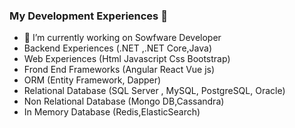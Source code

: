 ### My Development Experiences 👋


- 🔭 I’m currently working on Sowfware Developer
- Backend Experiences (.NET ,.NET Core,Java)
- Web Experiences (Html Javascript Css Bootstrap)
- Frond End Frameworks (Angular React Vue js)
- ORM (Entity Framework, Dapper)
- Relational Database (SQL Server , MySQL, PostgreSQL, Oracle)
- Non Relational Database (Mongo DB,Cassandra)
- In Memory Database (Redis,ElasticSearch)
